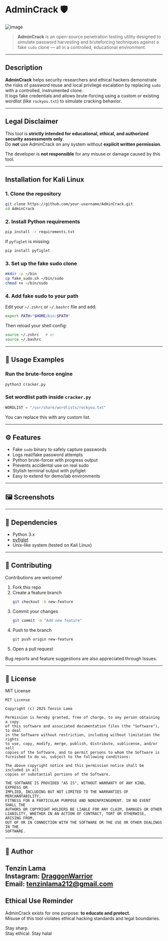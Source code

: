 # AdminCrack 🛡️

![image](https://github.com/user-attachments/assets/0a829704-c4ac-41dd-9a36-f7234622f02b)



> **AdminCrack** is an open-source penetration testing utility designed to simulate password harvesting and bruteforcing techniques against a fake `sudo` clone — all in a controlled, educational environment.

---

## Description

**AdminCrack** helps security researchers and ethical hackers demonstrate the risks of password reuse and local privilege escalation by replacing `sudo` with a controlled, instrumented clone.\
It logs fake credentials and allows brute-forcing using a custom or existing wordlist (like `rockyou.txt`) to simulate cracking behavior.

---

## Legal Disclaimer

This tool is **strictly intended for educational, ethical, and authorized security assessments only**.\
Do **not** use AdminCrack on any system without **explicit written permission**.

The developer is **not responsible** for any misuse or damage caused by this tool.

---

## Installation for Kali Linux

### 1. Clone the repository

```bash
git clone https://github.com/your-username/AdminCrack.git
cd AdminCrack
```

### 2. Install Python requirements

```bash
pip install -r requirements.txt
```

If `pyfiglet` is missing:

```bash
pip install pyfiglet
```

### 3. Set up the fake sudo clone

```bash
mkdir -p ~/bin
cp fake_sudo.sh ~/bin/sudo
chmod +x ~/bin/sudo
```

### 4. Add fake sudo to your path

Edit your `~/.zshrc` or `~/.bashrc` file and add:

```bash
export PATH="$HOME/bin:$PATH"
```

Then reload your shell config:

```bash
source ~/.zshrc   # or
source ~/.bashrc
```

---

## 🧪 Usage Examples

### Run the brute-force engine

```bash
python3 cracker.py
```

### Set wordlist path inside `cracker.py`

```python
WORDLIST = "/usr/share/wordlists/rockyou.txt"
```

You can replace this with any custom list.

---

## ⚙️ Features

- Fake `sudo` binary to safely capture passwords
- Logs real/fake password attempts
- Python brute-forcer with progress output
- Prevents accidental use on real sudo
- Stylish terminal output with pyfiglet
- Easy to extend for demo/lab environments

---

## 🖼️ Screenshots



---

## 🔗 Dependencies

- Python 3.x
- [pyfiglet](https://pypi.org/project/pyfiglet/)
- Unix-like system (tested on Kali Linux)

---

## 🤝 Contributing

Contributions are welcome!

1. Fork this repo
2. Create a feature branch
   ```bash
   git checkout -b new-feature
   ```
3. Commit your changes
   ```bash
   git commit -m "Add new feature"
   ```
4. Push to the branch
   ```bash
   git push origin new-feature
   ```
5. Open a pull request

Bug reports and feature suggestions are also appreciated through Issues.

---

## 📜 License

MIT License

```
MIT License

Copyright (c) 2025 Tenzin Lama

Permission is hereby granted, free of charge, to any person obtaining a copy
of this software and associated documentation files (the "Software"), to deal
in the Software without restriction, including without limitation the rights
to use, copy, modify, merge, publish, distribute, sublicense, and/or sell
copies of the Software, and to permit persons to whom the Software is
furnished to do so, subject to the following conditions:

The above copyright notice and this permission notice shall be included in all
copies or substantial portions of the Software.

THE SOFTWARE IS PROVIDED "AS IS", WITHOUT WARRANTY OF ANY KIND, EXPRESS OR
IMPLIED, INCLUDING BUT NOT LIMITED TO THE WARRANTIES OF MERCHANTABILITY,
FITNESS FOR A PARTICULAR PURPOSE AND NONINFRINGEMENT. IN NO EVENT SHALL THE
AUTHORS OR COPYRIGHT HOLDERS BE LIABLE FOR ANY CLAIM, DAMAGES OR OTHER
LIABILITY, WHETHER IN AN ACTION OF CONTRACT, TORT OR OTHERWISE, ARISING FROM,
OUT OF OR IN CONNECTION WITH THE SOFTWARE OR THE USE OR OTHER DEALINGS IN THE
SOFTWARE.
```

---

## 👤 Author

**Tenzin Lama**\
Instagram: [DraggonWarrior](https://www.instagram.com/tenzinlama212/#) <br>
Email: tenzinlama212@gmail.com
---

## Ethical Use Reminder

AdminCrack exists for one purpose: **to educate and protect**.\
Misuse of this tool violates ethical hacking standards and legal boundaries.

Stay sharp.\
Stay ethical.
Stay halal
